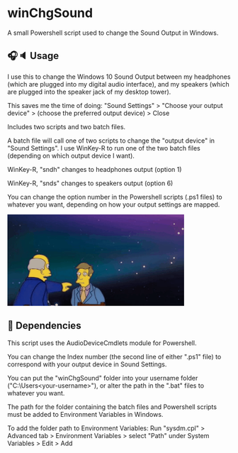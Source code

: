# winChgSound
A small Powershell script used to change the Sound Output in Windows.

## :headphones::speaker: Usage

I use this to change the Windows 10 Sound Output between my headphones (which are plugged into my digital audio interface), and my speakers (which are plugged into the speaker jack of my desktop tower).

This saves me the time of doing: "Sound Settings" > "Choose your output device" > (choose the preferred output device) > Close

Includes two scripts and two batch files.

A batch file will call one of two scripts to change the "output device" in "Sound Settings". I use WinKey-R to run one of the two batch files (depending on which output device I want).

WinKey-R, "sndh" changes to headphones output (option 1)

WinKey-R, "snds" changes to speakers output (option 6)

You can change the option number in the Powershell scripts (.ps1 files) to whatever you want, depending on how your output settings are mapped.

![winChgSound.gif](img/winChgSound.gif)

## :turtle: Dependencies

This script uses the AudioDeviceCmdlets module for Powershell.

You can change the Index number (the second line of either ".ps1" file) to correspond with your output device in Sound Settings.

You can put the "winChgSound" folder into your username folder ("C:\Users\<your-username>\"), or alter the path in the ".bat" files to whatever you want.

The path for the folder containing the batch files and Powershell scripts must be added to Environment Variables in Windows. 

To add the folder path to Environment Variables: 
Run "sysdm.cpl" > Advanced tab > Environment Variables > select "Path" under System Variables > Edit > Add
